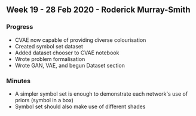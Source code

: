 ## Week 19 - 28 Feb 2020 - Roderick Murray-Smith 

### Progress
* CVAE now capable of providing diverse colourisation
* Created symbol set dataset 
* Added dataset chooser to CVAE notebook
* Wrote problem formalisation
* Wrote GAN, VAE, and begun Dataset section

### Minutes
* A simpler symbol set is enough to demonstrate each network's use of priors (symbol in a box)
* Symbol set should also make use of different shades
